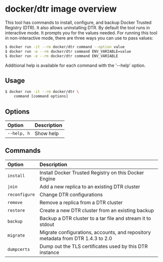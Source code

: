 <!--[metadata]>
+++
title = "Overview"
description = "Learn about the options available on the docker/dtr image."
keywords = ["docker, dtr, install, uninstall, configure"]
[menu.main]
parent="dtr_menu_reference"
identifier="dtr_reference_overview"
weight=0
+++
<![end-metadata]-->

# docker/dtr image overview

This tool has commands to install, configure, and backup Docker
Trusted Registry (DTR). It also allows uninstalling DTR.
By default the tool runs in interactive mode. It prompts you for
the values needed.
For running this tool in non-interactive mode, there are three
ways you can use to pass values:

```bash
$ docker run -it --rm docker/dtr command --option value
$ docker run -e --rm docker/dtr command ENV_VARIABLE=value
$ docker run -e --rm docker/dtr command ENV_VARIABLE
```

Additional help is available for each command with the '--help' option.

## Usage

```bash
$ docker run -it --rm docker/dtr \
    command [command options]
```

## Options

| Option      | Description |
|:------------|:------------|
| `--help, h` | Show help   |

## Commands

| Option        | Description                                                                     |
|:--------------|:--------------------------------------------------------------------------------|
| `install`     | Install Docker Trusted Registry on this Docker Engine                           |
| `join`        | Add a new replica to an existing DTR cluster                                    |
| `reconfigure` | Change DTR configurations                                                       |
| `remove`      | Remove a replica from a DTR cluster                                             |
| `restore`     | Create a new DTR cluster from an existing backup                                |
| `backup`      | Backup a DTR cluster to a tar file and stream it to stdout                      |
| `migrate`     | Migrate configurations, accounts, and repository metadata from DTR 1.4.3 to 2.0 |
| `dumpcerts`   | Dump out the TLS certificates used by this DTR instance                         |
